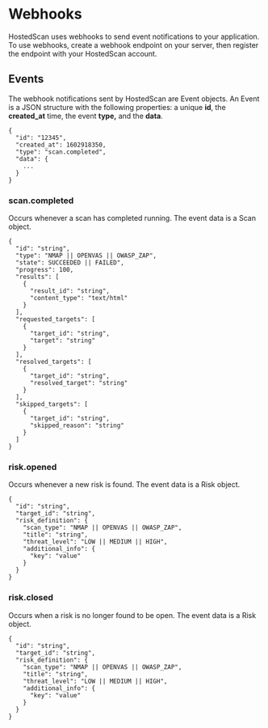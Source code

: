 # Webhooks

HostedScan uses webhooks to send event notifications to your application. To use webhooks, create a webhook endpoint on your server, then register the endpoint with your HostedScan account.

## Events

The webhook notifications sent by HostedScan are Event objects. An Event is a JSON structure with the following properties: a unique **id**, the **created\_at** time, the event **type,** and the **data**. 

```text
{
  "id": "12345",
  "created_at": 1602918350,
  "type": "scan.completed",
  "data": {
    ...
  }
}
```

### scan.completed

Occurs whenever a scan has completed running. The event data is a Scan object.

```text
{
  "id": "string",
  "type": "NMAP || OPENVAS || OWASP_ZAP",
  "state": SUCCEEDED || FAILED",
  "progress": 100,
  "results": [
    {
      "result_id": "string",
      "content_type": "text/html"
    }
  ],
  "requested_targets": [
    {
      "target_id": "string",
      "target": "string"
    }
  ],
  "resolved_targets": [
    {
      "target_id": "string",
      "resolved_target": "string"
    }
  ],
  "skipped_targets": [
    {
      "target_id": "string",
      "skipped_reason": "string"
    }
  ]
}
```

### risk.opened

Occurs whenever a new risk is found. The event data is a Risk object.

```text
{
  "id": "string",
  "target_id": "string",
  "risk_definition": {
    "scan_type": "NMAP || OPENVAS || OWASP_ZAP",
    "title": "string",
    "threat_level": "LOW || MEDIUM || HIGH",
    "additional_info": {
      "key": "value"
    }
  }
}
```

### risk.closed

Occurs when a risk is no longer found to be open. The event data is a Risk object.

```text
{
  "id": "string",
  "target_id": "string",
  "risk_definition": {
    "scan_type": "NMAP || OPENVAS || OWASP_ZAP",
    "title": "string",
    "threat_level": "LOW || MEDIUM || HIGH",
    "additional_info": {
      "key": "value"
    }
  }
}
```

